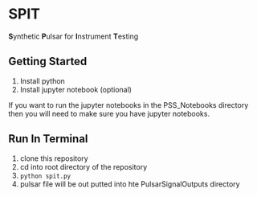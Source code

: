 # SPIT 
**S**ynthetic **P**ulsar for **I**nstrument **T**esting

## Getting Started

1. Install python
2. Install jupyter notebook (optional)

If you want to run the jupyter notebooks in the PSS_Notebooks directory then you will need to make sure you have jupyter notebooks.

## Run In Terminal

1. clone this repository
2. cd into root directory of the repository
3. `python spit.py`
4. pulsar file will be out putted into hte PulsarSignalOutputs directory



